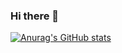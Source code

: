 ### Hi there 👋


[![Anurag's GitHub stats](https://github-readme-stats.vercel.app/api?username=SalahAlHaismawi)](https://github.com/anuraghazra/github-readme-stats)
